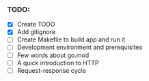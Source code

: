 ### TODO:
- [x] Create TODO
- [x] Add gitignore
- [ ] Create Makefile to build app and run it
- [ ] Development environment and prerequisites 
- [ ] Few words about go.mod
- [ ] A quick introduction to HTTP
- [ ] Request-response cycle
